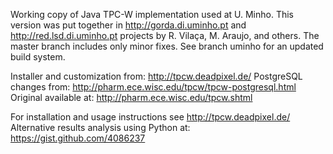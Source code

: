 
Working copy of Java TPC-W implementation used at U. Minho. This version
was put together in http://gorda.di.uminho.pt and http://red.lsd.di.uminho.pt
projects by R. Vilaça, M. Araujo, and others. The master branch includes only
minor fixes. See branch uminho for an updated build system.

Installer and customization from: http://tpcw.deadpixel.de/
PostgreSQL changes from: http://pharm.ece.wisc.edu/tpcw/tpcw-postgresql.html
Original available at: http://pharm.ece.wisc.edu/tpcw.shtml

For installation and usage instructions see http://tpcw.deadpixel.de/
Alternative results analysis using Python at: https://gist.github.com/4086237

